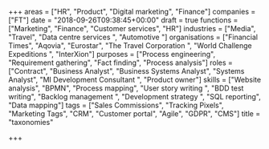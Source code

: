 +++
areas = ["HR", "Product", "Digital marketing", "Finance"]
companies = ["FT"]
date = "2018-09-26T09:38:45+00:00"
draft = true
functions = ["Marketing", "Finance", "Customer services", "HR"]
industries = ["Media", "Travel", "Data centre services ", "Automotive "]
organisations = ["Financial Times", "Aqovia", "Eurostar", "The Travel Corporation ", "World Challenge Expeditions ", "InterXion"]
purposes = ["Process engineering", "Requirement gathering", "Fact finding", "Process analysis"]
roles = ["Contract", "Business Analyst", "Business Systems Analyst", "Systems Analyst", "MI Development Consultant ", "Product owner"]
skills = ["Website analysis", "BPMN", "Process mapping", "User story writing ", "BDD test writing", "Backlog management ", "Development strategy ", "SQL reporting", "Data mapping"]
tags = ["Sales Commissions", "Tracking Pixels", "Marketing Tags", "CRM", "Customer portal", "Agile", "GDPR", "CMS"]
title = "taxonomies"

+++
